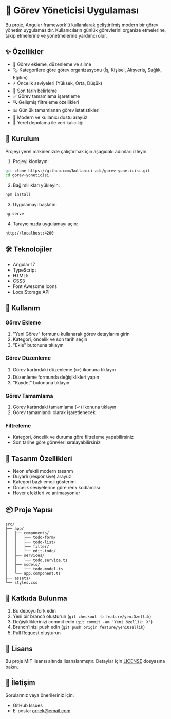 # 🎯 Görev Yöneticisi Uygulaması

Bu proje, Angular framework'ü kullanılarak geliştirilmiş modern bir görev yönetim uygulamasıdır. Kullanıcıların günlük görevlerini organize etmelerine, takip etmelerine ve yönetmelerine yardımcı olur.

## ✨ Özellikler

- 📝 Görev ekleme, düzenleme ve silme
- 🏷️ Kategorilere göre görev organizasyonu (İş, Kişisel, Alışveriş, Sağlık, Eğitim)
- ⚡ Öncelik seviyeleri (Yüksek, Orta, Düşük)
- 📅 Son tarih belirleme
- ✅ Görev tamamlama işaretleme
- 🔍 Gelişmiş filtreleme özellikleri
- 📊 Günlük tamamlanan görev istatistikleri
- 🌙 Modern ve kullanıcı dostu arayüz
- 💾 Yerel depolama ile veri kalıcılığı

## 🚀 Kurulum

Projeyi yerel makinenizde çalıştırmak için aşağıdaki adımları izleyin:

1. Projeyi klonlayın:
```bash
git clone https://github.com/kullanici-adi/gorev-yoneticisi.git
cd gorev-yoneticisi
```

2. Bağımlılıkları yükleyin:
```bash
npm install
```

3. Uygulamayı başlatın:
```bash
ng serve
```

4. Tarayıcınızda uygulamayı açın:
```
http://localhost:4200
```

## 🛠️ Teknolojiler

- Angular 17
- TypeScript
- HTML5
- CSS3
- Font Awesome Icons
- LocalStorage API

## 📱 Kullanım

### Görev Ekleme
1. "Yeni Görev" formunu kullanarak görev detaylarını girin
2. Kategori, öncelik ve son tarih seçin
3. "Ekle" butonuna tıklayın

### Görev Düzenleme
1. Görev kartındaki düzenleme (✏️) ikonuna tıklayın
2. Düzenleme formunda değişiklikleri yapın
3. "Kaydet" butonuna tıklayın

### Görev Tamamlama
1. Görev kartındaki tamamlama (✓) ikonuna tıklayın
2. Görev tamamlandı olarak işaretlenecek

### Filtreleme
- Kategori, öncelik ve duruma göre filtreleme yapabilirsiniz
- Son tarihe göre görevleri sıralayabilirsiniz

## 🎨 Tasarım Özellikleri

- Neon efektli modern tasarım
- Duyarlı (responsive) arayüz
- Kategori bazlı emoji gösterimi
- Öncelik seviyelerine göre renk kodlaması
- Hover efektleri ve animasyonlar

## 📦 Proje Yapısı

```
src/
├── app/
│   ├── components/
│   │   ├── todo-form/
│   │   ├── todo-list/
│   │   ├── filter/
│   │   └── edit-todo/
│   ├── services/
│   │   └── todo.service.ts
│   ├── models/
│   │   └── todo.model.ts
│   └── app.component.ts
├── assets/
└── styles.css
```

## 🤝 Katkıda Bulunma

1. Bu depoyu fork edin
2. Yeni bir branch oluşturun (`git checkout -b feature/yeniOzellik`)
3. Değişikliklerinizi commit edin (`git commit -am 'Yeni özellik: X'`)
4. Branch'inizi push edin (`git push origin feature/yeniOzellik`)
5. Pull Request oluşturun

## 📝 Lisans

Bu proje MIT lisansı altında lisanslanmıştır. Detaylar için [LICENSE](LICENSE) dosyasına bakın.

## 👥 İletişim

Sorularınız veya önerileriniz için:
- GitHub Issues
- E-posta: ornek@email.com
